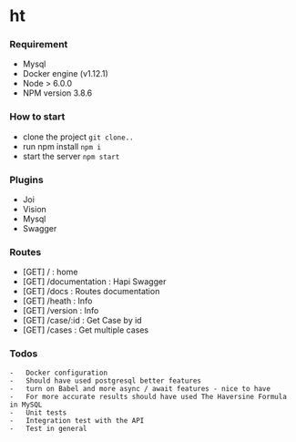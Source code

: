 # ht

### Requirement
- Mysql
- Docker engine (v1.12.1)
- Node > 6.0.0
- NPM version 3.8.6

### How to start
- clone the project `git clone..`
- run npm install `npm i`
- start the server `npm start`

### Plugins
- Joi
- Vision
- Mysql
- Swagger

### Routes
- [GET] /				: home
- [GET] /documentation  : Hapi Swagger
- [GET] /docs           : Routes documentation
- [GET] /heath			: Info
- [GET] /version		: Info
- [GET] /case/:id		: Get Case by id
- [GET] /cases			: Get multiple cases


### Todos
	-	Docker configuration
	-	Should have used postgresql better features
	-	turn on Babel and more async / await features - nice to have
	-	For more accurate results should have used The Haversine Formula in MySQL
	-	Unit tests
	- 	Integration test with the API
	-	Test in general
